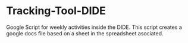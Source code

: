 # Tracking-Tool-DIDE
Google Script for weekly activities inside the DIDE. This script creates a google docs file based on a sheet in the spreadsheet asociated.
